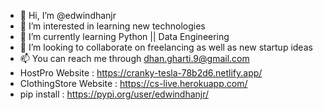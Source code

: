 - 👋 Hi, I’m @edwindhanjr
- 👀 I’m interested in learning new technologies
- 🌱 I’m currently learning Python || Data Engineering
- 💞️ I’m looking to collaborate on freelancing as well as new startup ideas
- 📫 You can reach me through dhan.gharti.9@gmail.com
- HostPro Website : https://cranky-tesla-78b2d6.netlify.app/
- ClothingStore Website : https://cs-live.herokuapp.com/
- pip install : https://pypi.org/user/edwindhanjr/ 

<!---
edwindhanjr/edwindhanjr is a ✨ special ✨ repository because its `README.md` (this file) appears on your GitHub profile.
You can click the Preview link to take a look at your changes.
--->
